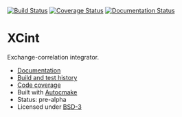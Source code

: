 [![Build Status](https://travis-ci.org/bast/xcint.svg?branch=master)](https://travis-ci.org/bast/xcint/builds)
[![Coverage Status](https://coveralls.io/repos/bast/xcint/badge.png?branch=master)](https://coveralls.io/r/bast/xcint?branch=master)
[![Documentation Status](https://readthedocs.org/projects/xcint/badge/?version=latest)](http://xcint.readthedocs.org)


XCint
=====

Exchange-correlation integrator.

- [Documentation](http://xcint.readthedocs.org/)
- [Build and test history](https://travis-ci.org/bast/xcint/builds)
- [Code coverage](https://coveralls.io/r/bast/xcint)
- Built with [Autocmake](https://github.com/scisoft/autocmake)
- Status: pre-alpha
- Licensed under [BSD-3](../master/LICENSE)
